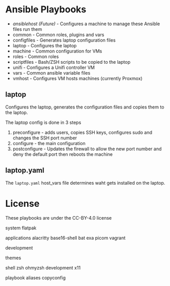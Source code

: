 # Ansible Playbooks

* _ansiblehost_ _(Future)_ - Configures a machine to manage these Ansible
  files run them
* common - Common roles, plugins and vars
* configfiles - Generates laptop configuration files
* laptop - Configures the laptop
* machine - Common configuration for VMs
* roles - Common roles
* scriptfiles - Bash/ZSH scripts to be copied to the laptop
* unifi - Configures a Unifi controller VM
* vars - Common ansible variable files
* vmhost - Configures VM hosts machines (currently Proxmox)


## laptop

Configures the laptop, generates the configuration files and copies them to the laptop.

The laptop config is done in 3 steps

1. preconfigure - adds users, copies SSH keys, configures sudo and changes the
   SSH port number
2. configure - the main configuration
3. postconfigure - Updates the firewall to allow the new port number and deny
   the default port then reboots the machine

## laptop.yaml

The `laptop.yaml` host_vars file determines waht gets installed on the laptop.

# License

These playbooks are under the CC-BY-4.0 license






system
    flatpak

applications
    alacritty
    base16-shell
    bat
    exa
    picom
    vagrant

development

themes

shell
    zsh
    ohmyzsh
development
x11

playbook
    aliases
    copyconfig
